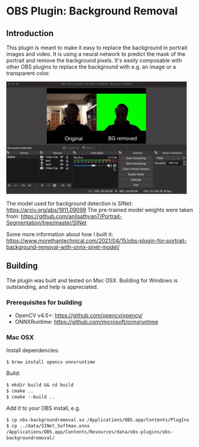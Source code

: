 # OBS Plugin: Background Removal

## Introduction

This plugin is meant to make it easy to replace the background in portrait images and video.
It is using a neural network to predict the mask of the portrait and remove the background pixels.
It's easily composable with other OBS plugins to replace the background with e.g. an image or
a transparent color.

![](demo.gif)

The model used for background detection is SINet: https://arxiv.org/abs/1911.09099
The pre-trained model weights were taken from: https://github.com/anilsathyan7/Portrait-Segmentation/tree/master/SINet

Some more information about how I built it: https://www.morethantechnical.com/2021/04/15/obs-plugin-for-portrait-background-removal-with-onnx-sinet-model/

## Building

The plugin was built and tested on Mac OSX. Building for Windows is outstanding, and help is appreciated.

### Prerequisites for building
- OpenCV v4.5+: https://github.com/opencv/opencv/
- ONNXRuntime: https://github.com/microsoft/onnxruntime

### Mac OSX

Install dependencies:
```
$ brew install opencv onnxruntime
```

Build:
```
$ mkdir build && cd build
$ cmake ..
$ cmake --build ..
```

Add it to your OBS install, e.g.
```
$ cp obs-backgroundremoval.so /Applications/OBS.app/Contents/PlugIns
$ cp ../data/SINet_Softmax.onnx /Applications/OBS.app/Contents/Resources/data/obs-plugins/obs-backgroundremoval/
```
